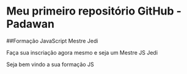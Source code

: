 # Meu primeiro repositório GitHub - Padawan
##Formação JavaScript Mestre Jedi


Faça sua inscriação agora mesmo e seja um Mestre JS Jedi

Seja bem vindo a sua formação JS
